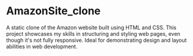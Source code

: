 # AmazonSite_clone
  A static clone of the Amazon website built using HTML and CSS. This project showcases my skills in structuring and styling web pages, even though it's not fully responsive. Ideal for demonstrating design and layout abilities in web development.

